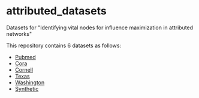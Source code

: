 # attributed_datasets
Datasets for "Identifying vital nodes for influence maximization in attributed networks"

This repository contains 6 datasets as follows:

- [Pubmed](./Pubmed)
- [Cora](./Cora)
- [Cornell](./Cornell)
- [Texas](./Texas)
- [Washington](./Washington)
- [Synthetic](./Synthetic)